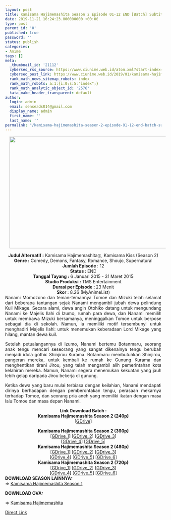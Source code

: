 ```yaml
---
layout: post
title: Kamisama Hajimemashita Season 2 Episode 01-12 END [Batch] Subtitle Indonesia
date: 2019-11-21 16:24:23.000000000 +00:00
type: post
parent_id: '0'
published: true
password: ''
status: publish
categories:
- Anime
tags: []
meta:
  _thumbnail_id: '21112'
  cyberseo_rss_source: https://www.ciunime.web.id/atom.xml?start-index=1651&max-results=150
  cyberseo_post_link: https://www.ciunime.web.id/2019/01/kamisama-hajimemashita-season-2-episode.html
  rank_math_news_sitemap_robots: index
  rank_math_robots: a:1:{i:0;s:5:"index";}
  rank_math_analytic_object_id: '2576'
  kata_make_header_transparent: default
author:
  login: admin
  email: senseads014@gmail.com
  display_name: admin
  first_name: ''
  last_name: ''
permalink: "/kamisama-hajimemashita-season-2-episode-01-12-end-batch-subtitle-indonesia/"
---
```

<div class="separator" style="clear: both; text-align: center;"><a href="https://4.bp.blogspot.com/-PFTFR8WqtFE/XDSz62IVCnI/AAAAAAAAGuM/LnEDkjSyh-sWGoPwR-cmpBjClsSl23roQCLcBGAs/s1600/Kamisama%2BHajimemashita%2BSeason%2B2.jpg" imageanchor="1" style="margin-left: 1em; margin-right: 1em;"><img border="0" data-original-height="720" data-original-width="1280" height="360" src="{{ site.baseurl }}/assets/2019/11/Kamisama%2BHajimemashita%2BSeason%2B2.jpg" width="640" /></a></div>
<div class="separator" style="clear: both; text-align: center;"></div>
<p>
<div style="text-align: center;"><b>Judul Alternatif :</b> Kamisama Hajimemashita◎, Kamisama Kiss (Season 2)</div>
<div style="text-align: center;"><b><b>Genre :</b></b> Comedy, Demons, Fantasy, Romance, Shoujo, Supernatural</div>
<div style="text-align: center;"><b>Jumlah Episode :</b> 12<br /><b>Status :&nbsp;</b>END<br /><b>Tanggal Tayang :</b> 6 Januari 2015 - 31 Maret 2015<br /><b>Studio Produksi : </b>TMS Entertainment<br /><b>Durasi per Episode :&nbsp;</b>23 Menit</div>
<div style="text-align: center;"><b>Skor :</b> 8.26 (MyAnimeList)</div>
<div style="text-align: justify;"></div>
<div style="text-align: justify;">Nanami Momozono dan teman-temannya Tomoe dan Mizuki telah selamat dari beberapa tantangan sejak Nanami mengambil jubah dewa pelindung Kuil Mikage. Secara alami, dewa angin Otohiko datang untuk mengundang Nanami ke Majelis Ilahi di Izumo, rumah para dewa, dan Nanami memilih untuk membawa Mizuki bersamanya, meninggalkan Tomoe untuk berpose sebagai dia di sekolah. Namun, ia memiliki motif tersembunyi untuk menghadiri Majelis Ilahi: untuk menemukan keberadaan Lord Mikage yang hilang, mantan dewa kuil.</p>
<p>Setelah petualangannya di Izumo, Nanami bertemu Botanmaru, seorang anak tengu mencari seseorang yang sangat dikenalnya tengu berubah menjadi idola gothic Shinjirou Kurama. Botanmaru membutuhkan Shinjirou, pangeran mereka, untuk kembali ke rumah ke Gunung Kurama dan menghentikan tirani Jirou, yang telah mengambil alih pemerintahan kota kelahiran mereka. Namun, Nanami segera menemukan kekuatan yang jauh lebih gelap daripada Jirou bekerja di gunung.</p>
<p>Ketika dewa yang baru mulai terbiasa dengan keilahian, Nanami mendapati dirinya berhadapan dengan pemberontakan tengu, perasaan mekarnya terhadap Tomoe, dan seorang pria aneh yang memiliki ikatan dengan masa lalu Tomoe dan masa depan Nanami.</p></div>
<div style="text-align: justify;"></div>
<div style="text-align: justify;"></div>
<div style="text-align: center;"><b>Link Download Batch :</b></div>
<div style="text-align: center;">
<div style="text-align: center;"><b>Kamisama Hajimemashita Season 2 (240p)</b></div>
<div style="text-align: center;">[<a href="https://drive.google.com/uc?id=1vgmi6odsitk_dc9getVgdyoICVQf85yV" target="_blank" rel="noopener">GDrive</a>]</div>
<p></div>
<div style="text-align: center;"><b>Kamisama Hajimemashita Season 2 (360p)</b></div>
<div style="text-align: center;">[<a href="https://drive.google.com/uc?id=1dTFbCftk5kR_wzGIVEWRZhgTkFGQ4xz4" target="_blank" rel="noopener">GDrive_1</a>] [<a href="https://drive.google.com/uc?id=1jyMj-biG0yK-P5Fv90lgoeapepGwpjAg" target="_blank" rel="noopener">GDrive_2</a>] [<a href="https://drive.google.com/uc?id=1lrHy08_-XdFDKiYyx4GG8hKpOr179C4n" target="_blank" rel="noopener">GDrive_3</a>]<br />[<a href="https://drive.google.com/uc?id=1LadhawK56D5gVEGz3bukklZ-ZFQJLGl8" target="_blank" rel="noopener">GDrive_4</a>] [<a href="https://drive.google.com/uc?id=1m6Y2uyWBSstshyOr1MzCz5Qy_-bHKxsQ" target="_blank" rel="noopener">GDrive_5</a>]</div>
<div style="text-align: center;"></div>
<div style="text-align: center;"><b>Kamisama Hajimemashita Season 2 (480p)</b><br />[<a href="https://drive.google.com/uc?id=1k7czDu2XOIY61jDiki3FcRcsaXEfL-O7" target="_blank" rel="noopener">GDrive_1</a>] [<a href="https://drive.google.com/uc?id=1_XiaAqzlmXTx9Z7kRllhwZjNLt2f1hcU" target="_blank" rel="noopener">GDrive_2</a>] [<a href="https://drive.google.com/uc?id=1Dmy5qKLPXotpm1FSZEm0scTdXY-j8a7j" target="_blank" rel="noopener">GDrive_3</a>]<br />[<a href="https://drive.google.com/uc?id=1FG-IZ50FQrYuUwGa9lR1cGlELB3c47qt" target="_blank" rel="noopener">GDrive_4</a>] [<a href="https://drive.google.com/uc?id=1cAGMbdUcnrN9E5cjdzTw5lS_ZY1TjN5-" target="_blank" rel="noopener">GDrive_5</a>] [<a href="https://drive.google.com/uc?id=17J8xWqAeSfoHG95GYLzmiEbogC0dhnK-" target="_blank" rel="noopener">GDrive_6</a>]</div>
<div style="text-align: center;"><b>Kamisama Hajimemashita Season 2 (720p)</b><br />[<a href="https://drive.google.com/uc?id=1bjdVaZbWS4acPAdwBemxsd109VfYTsIR" target="_blank" rel="noopener">GDrive_1</a>] [<a href="https://drive.google.com/uc?id=1Tx7c4zIm6tFh_r3NN7xcZsIoQcBPSMBX" target="_blank" rel="noopener">GDrive_2</a>] [<a href="https://drive.google.com/uc?id=1KT_U6mGmRLWi-R99qUkBxH4QdxiFiz9G" target="_blank" rel="noopener">GDrive_3</a>]<br />[<a href="https://drive.google.com/uc?id=1mDjppW5o-qkTLNkF--3Sk0QdXOxhRVnx" target="_blank" rel="noopener">GDrive_4</a>] [<a href="https://drive.google.com/uc?id=1rYPj88uZGhNtZvntQkOImAFC6rpnir_U" target="_blank" rel="noopener">GDrive_5</a>] [<a href="https://drive.google.com/uc?id=1AMF5EPNS6HYEa1ufsW5isQfvdPg5EqgA" target="_blank" rel="noopener">GDrive_6</a>]
<div style="text-align: justify;"></div>
<div style="text-align: justify;"></div>
<div style="text-align: justify;"><b>DOWNLOAD SEASON LAINNYA:</b></div>
<div style="text-align: justify;"></div>
<div style="text-align: justify;">=&gt; <a href="https://www.ciunime.web.id/2019/01/kamisama-hajimemashita-season-1-episode.html" target="_blank" rel="noopener">Kamisama Hajimemashita Season 1</a></p>
<p><b>DOWNLOAD OVA:</b></p>
<p>=&gt; <a href="https://www.ciunime.web.id/2019/01/kamisama-hajimemashita-ova-episode-01.html" target="_blank" rel="noopener">Kamisama Hajimemashita</a></div>
<div style="text-align: justify;"></div>
</div>
<link rel="stylesheet" href="https://cdnjs.cloudflare.com/ajax/libs/font-awesome/4.7.0/css/font-awesome.min.css" />
<div class="divbtn"> <a href="https://handymansurrender.com/fihup8buzv?key=94550f7ce39444073321dde3b8782f97" class="btn"><i class="fa fa-download"></i> Direct Link</a> </div>
